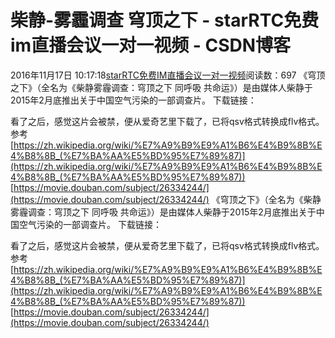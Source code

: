 # 柴静-雾霾调查 穹顶之下 - starRTC免费im直播会议一对一视频 - CSDN博客
2016年11月17日 10:17:18[starRTC免费IM直播会议一对一视频](https://me.csdn.net/elesos)阅读数：697
《穹顶之下》（全名为《柴静雾霾调查：穹顶之下 同呼吸 共命运》）是由媒体人柴静于2015年2月底推出关于中国空气污染的一部调查片。
下载链接：

看了之后，感觉这片会被禁，便从爱奇艺里下载了，已将qsv格式转换成flv格式。
参考
[https://zh.wikipedia.org/wiki/%E7%A9%B9%E9%A1%B6%E4%B9%8B%E4%B8%8B_(%E7%BA%AA%E5%BD%95%E7%89%87)](https://zh.wikipedia.org/wiki/%E7%A9%B9%E9%A1%B6%E4%B9%8B%E4%B8%8B_(%E7%BA%AA%E5%BD%95%E7%89%87))
[https://movie.douban.com/subject/26334244/](https://movie.douban.com/subject/26334244/)
《穹顶之下》（全名为《柴静雾霾调查：穹顶之下 同呼吸 共命运》）是由媒体人柴静于2015年2月底推出关于中国空气污染的一部调查片。
下载链接：

看了之后，感觉这片会被禁，便从爱奇艺里下载了，已将qsv格式转换成flv格式。
参考
[https://zh.wikipedia.org/wiki/%E7%A9%B9%E9%A1%B6%E4%B9%8B%E4%B8%8B_(%E7%BA%AA%E5%BD%95%E7%89%87)](https://zh.wikipedia.org/wiki/%E7%A9%B9%E9%A1%B6%E4%B9%8B%E4%B8%8B_(%E7%BA%AA%E5%BD%95%E7%89%87))
[https://movie.douban.com/subject/26334244/](https://movie.douban.com/subject/26334244/)
